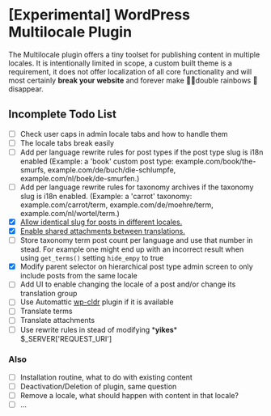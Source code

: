 [Experimental] WordPress Multilocale Plugin
===========================================

The Multilocale plugin offers a tiny toolset for publishing content in multiple locales. It is intentionally limited in scope, a custom built theme is a requirement, it does not offer localization of all core functionality and will most certainly **break your website** and forever make 🌈🌈double rainbows 🚫disappear.

## Incomplete Todo List

- [ ] Check user caps in admin locale tabs and how to handle them
- [ ] The locale tabs break easily
- [ ] Add per language rewrite rules for post types if the post type slug is i18n enabled
  (Example: a 'book' custom post type: example.com/book/the-smurfs, example.com/de/buch/die-schlumpfe, example.com/nl/boek/de-smurfen.)
- [ ] Add per language rewrite rules for taxonomy archives if the taxonomy slug is i18n enabled. (Example: a 'carrot' taxonomy:
  example.com/carrot/term, example.com/de/moehre/term, example.com/nl/wortel/term.)
- [x] [Allow identical slug for posts in different locales.](https://github.com/barryceelen/wp-multilocale-duplicate-slug)
- [x] [Enable shared attachments between translations.](https://github.com/barryceelen/wp-multilocale/commit/1cd45dac3c248ebe8c3b7c44cf2bfc291537bc58)
- [ ] Store taxonomy term post count per language and use that number in stead. For example one might end up with an incorrect result when using `get_terms()` setting `hide_empy` to true
- [x] Modify parent selector on hierarchical post type admin screen to only include posts from the same locale
- [ ] Add UI to enable changing the locale of a post and/or change its translation group
- [ ] Use Automattic [wp-cldr](https://github.com/Automattic/wp-cldr) plugin if it is available
- [ ] Translate terms
- [ ] Translate attachments
- [ ] Use rewrite rules in stead of modifying \***yikes**\* $_SERVER['REQUEST_URI']

### Also

- [ ] Installation routine, what to do with existing content
- [ ] Deactivation/Deletion of plugin, same question
- [ ] Remove a locale, what should happen with content in that locale?
- [ ] ...
